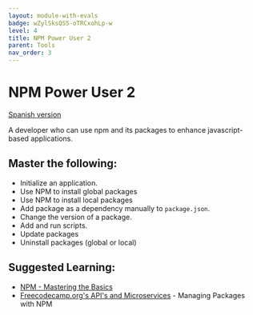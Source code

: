 ```yaml
---
layout: module-with-evals
badge: wZylSksQS5-oTRCxohLp-w
level: 4
title: NPM Power User 2
parent: Tools
nav_order: 3
---
```

# NPM Power User 2

[Spanish version](npm2-es.md)

A developer who can use npm and its packages to enhance javascript-based applications.

## Master the following:

- Initialize an application.
- Use NPM to install global packages
- Use NPM to install local packages
- Add package as a dependency manually to `package.json`.
- Change the version of a package.
- Add and run scripts.
- Update packages
- Uninstall packages (global or local)

## Suggested Learning:

- [NPM - Mastering the Basics](https://www.udemy.com/course/npm-mastering-the-basics/)
- [Freecodecamp.org's API's and Microservices](https://www.freecodecamp.org/learn) - Managing Packages with NPM
